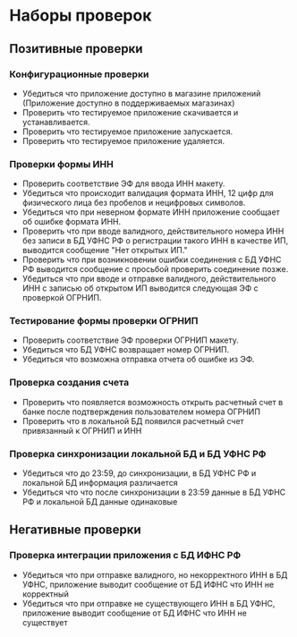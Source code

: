 # Наборы проверок

## Позитивные проверки

### Конфигурационные проверки
* Убедиться что приложение доступно в магазине приложений (Приложение доступно в поддерживаемых магазинах)
* Проверить что тестируемое приложение скачивается и устанавливается.
* Проверить что тестируемое приложение запускается.
* Проверить что тестируемое приложение удаляется.


### Проверки формы ИНН
* Проверить соответствие ЭФ для ввода ИНН макету.
* Убедиться что происходит валидация формата ИНН, 12 цифр для физического лица без пробелов и нецифровых символов.
* Убедиться что при неверном формате ИНН приложение сообщает об ошибке формата ИНН.
* Проверить что при вводе валидного, действительного номера ИНН без записи в БД УФНС РФ о регистрации такого ИНН в качестве ИП, 
выводится сообщение "Нет открытых ИП."
* Проверить что при возникновении ошибки соединения с БД УФНС РФ выводится сообщение с просьбой проверить соединение позже.
* Убедиться что при вводе и отправке валидного, действительного ИНН с записью об открытом ИП выводится следующая ЭФ с проверкой ОГРНИП.


### Тестирование формы проверки ОГРНИП 
* Проверить соответствие ЭФ проверки ОГРНИП макету.
* Убедиться что БД УФНС возвращает номер ОГРНИП.
* Убедиться что возможна отправка отчета об ошибке из ЭФ.


### Проверка создания счета
* Проверить что появляется возможность открыть расчетный счет в банке после подтверждения пользователем номера ОГРНИП
* Проверить что в локальной БД появился расчетный счет привязанный к ОГРНИП и ИНН


### Проверка синхронизации локальной БД и БД УФНС РФ
* Убедиться что до 23:59, до синхронизации, в БД УФНС РФ и локальной БД информация различается
* Убедиться что что после синхронизации в 23:59 данные в БД УФНС РФ и локальной БД данные одинаковые

## Негативные проверки

### Проверка интеграции приложения с БД ИФНС РФ
* Убедиться что при отправке валидного, но некорректного ИНН в БД УФНС, приложение выводит сообщение от БД ИФНС что ИНН не корректный
* Убедиться что при отправке не существующего ИНН в БД УФНС, приложение выводит сообщение от БД ИФНС что ИНН не существует
 





